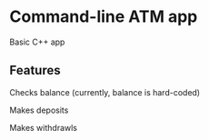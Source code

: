 # Command-line ATM app

Basic C++ app

## Features

Checks balance (currently, balance is hard-coded)

Makes deposits

Makes withdrawls